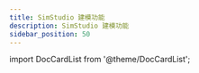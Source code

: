```yaml
---
title: SimStudio 建模功能
description: SimStudio 建模功能
sidebar_position: 50
---
```


import DocCardList from '@theme/DocCardList';

<DocCardList />

